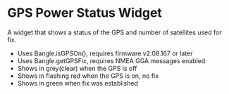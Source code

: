 # GPS Power Status Widget

A widget that shows a status of the GPS and number of satellites used for fix.

- Uses Bangle.isGPSOn(), requires firmware v2.08.167 or later
- Uses Bangle.getGPSFix, requires NMEA GGA messages enabled
- Shows in grey(clear) when the GPS is off
- Shows in flashing red when the GPS is on, no fix
- Shows in green when fix was established


